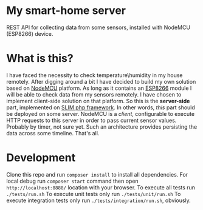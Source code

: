 # My smart-home server

REST API for collecting data from some sensors, installed with NodeMCU (ESP8266) device.

# What is this?

I have faced the necessity to check temperature\humidity in my house remotely. After digging around a bit I
have decided to build my own solution based on [NodeMCU](https://en.wikipedia.org/wiki/NodeMCU) platform. As long as it contains an [ESP8266](https://en.wikipedia.org/wiki/ESP8266) module
I will be able to check data from my sensors remotely. I have chosen to implement client-side solution on
that platform. So this is the **server-side** part, implemented on [SLIM php framework](https://www.slimframework.com/).
In other words, *this* part should be deployed on some server. NodeMCU is a *client*, configurable to execute HTTP requests to this server in order to pass current sensor values. Probably by timer, not sure yet.
Such an architecture provides persisting the data across some timeline. That's all.

# Development

Clone this repo and run `composer install` to install all dependencies.
For local debug run `composer start` command then open `http://localhost:8888/` location with your browser.
To execute all tests run `./tests/run.sh`
To execute unit tests only run `./tests/unit/run.sh`
To execute integration tests only run `./tests/integration/run.sh`, obviously.
